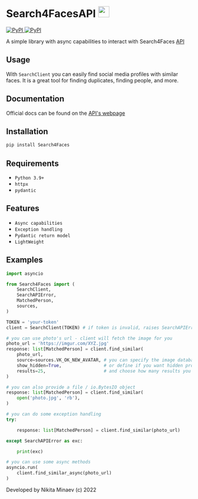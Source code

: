 <div align="left">
    <h1>Search4FacesAPI <img src="https://search4faces.com/favicon.ico" width=30 height=30></h1>
    <p align="left" >
        <a href="https://pypi.org/project/Search4Faces/">
            <img src="https://img.shields.io/pypi/v/Search4Faces?style=flat-square" alt="PyPI">
        </a>
        <a href="https://pypi.org/project/Search4Faces/">
            <img src="https://img.shields.io/pypi/dd/Search4Faces?style=flat-square" alt="PyPI">
        </a>
    </p>
</div>

A simple library with async capabilities to interact with Search4Faces [API](https://search4faces.com/api.html)


## Usage

With ``SearchClient`` you can easily find social media profiles with similar faces. It is a great tool for finding duplicates, finding people, and more.

## Documentation

Official docs can be found on the [API's webpage](https://search4faces.com/api.html)

## Installation

```bash
pip install Search4Faces
```

## Requirements

 - ``Python 3.9+``
 - ``httpx``
 - ``pydantic``

## Features

 - ``Async capabilities``
 - ``Exception handling``
 - ``Pydantic return model``
 - ``LightWeight``

## Examples

```python
import asyncio

from Search4Faces import (
    SearchClient, 
    SearchAPIError, 
    MatchedPerson,
    sources,
)

TOKEN = 'your-token'
client = SearchClient(TOKEN) # if token is invalid, raises SearchAPIError

# you can use photo's url - client will fetch the image for you
photo_url = 'https://imgur.com/XYZ.jpg'
response: list[MatchedPerson] = client.find_similar(
    photo_url,
    source=sources.VK_OK_NEW_AVATAR, # you can specify the image database to search in
    show_hidden=True,                # or define if you want hidden profiles to show up
    results=25,                      # and choose how many results you want back (max 500)
)

# you can also provide a file / io.BytesIO object
response: list[MatchedPerson] = client.find_similar(
    open('photo.jpg', 'rb'),
)

# you can do some exception handling
try:

    response: list[MatchedPerson] = client.find_similar(photo_url)

except SearchAPIError as exc:

    print(exc)

# you can use some async methods
asyncio.run(
    client.find_similar_async(photo_url)
)
```

Developed by Nikita Minaev (c) 2022
